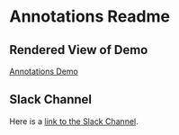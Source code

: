 # Annotations Readme

## Rendered View of Demo
[Annotations Demo](https://benetech.github.io/DIAGRAM-Code-Sprint-2018/Projects/Annotations/)

##  Slack Channel
Here is a [link to the Slack Channel](https://diagram2018codesprint.slack.com/messages/CAQHUSH6D).
